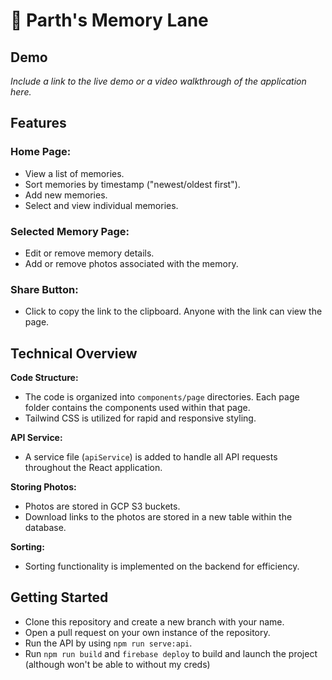 # 🚀 Parth's Memory Lane

## Demo

*Include a link to the live demo or a video walkthrough of the application here.*

## Features

### Home Page:

- View a list of memories.
- Sort memories by timestamp ("newest/oldest first").
- Add new memories.
- Select and view individual memories.

### Selected Memory Page:

- Edit or remove memory details.
- Add or remove photos associated with the memory.

### Share Button:

- Click to copy the link to the clipboard. Anyone with the link can view the page.

## Technical Overview

**Code Structure:**

- The code is organized into `components/page` directories. Each page folder contains the components used within that page.
- Tailwind CSS is utilized for rapid and responsive styling.

**API Service:**

- A service file (`apiService`) is added to handle all API requests throughout the React application.

**Storing Photos:**

- Photos are stored in GCP S3 buckets.
- Download links to the photos are stored in a new table within the database.

**Sorting:**

- Sorting functionality is implemented on the backend for efficiency.

## Getting Started

- Clone this repository and create a new branch with your name.
- Open a pull request on your own instance of the repository.
- Run the API by using `npm run serve:api`.
- Run `npm run build` and `firebase deploy` to build and launch the project (although won't be able to without my creds)
